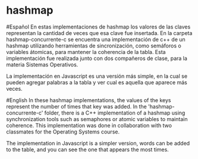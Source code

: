 # hashmap 
#Español
En estas implementaciones de hashmap los valores de las claves representan la cantidad de veces que esa clave fue insertada. En la carpeta 
hashmap-concurrente-c se encuentra una implementación de c++ de un hashmap utilizando herramientas de sincronización, como semáforos o variables
átomicas, para mantener la coherencia de la tabla. Esta implementación fue realizada junto con dos compañeros de clase, para la materia Sistemas 
Operativos. 

La implementación en Javascript es una versión más simple, en la cual se pueden agregar palabras a la tabla y ver cual es aquella que aparece 
más veces. 

 #English 
 In these hashmap implementations, the values of the keys represent the number of times that key was added. In the 'hashmap-concurrente-c' 
 folder, there is a C++ implementation of a hashmap using synchronization tools such as semaphores or atomic variables to maintain coherence. 
 This implementation was done in collaboration with two classmates for the Operating Systems course.

The implementation in Javascript is a simpler version, words can be added to the table, and you can see the one that appears 
the most times.
